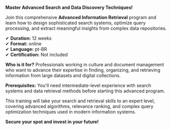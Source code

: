 **Master Advanced Search and Data Discovery Techniques!**

Join this comprehensive **Advanced Information Retrieval** program and learn how to design sophisticated search systems, optimize query processing, and extract meaningful insights from complex data repositories.

✔ **Duration:** 12 weeks  
✔ **Format:** online  
✔ **Language:** pt-BR  
✔ **Certification:** Not included

**Who is it for?** Professionals working in culture and document management who want to advance their expertise in finding, organizing, and retrieving information from large datasets and digital collections.

**Prerequisites:**
You'll need intermediate-level experience with search systems and data retrieval methods before starting this advanced program.

This training will take your search and retrieval skills to an expert level, covering advanced algorithms, relevance ranking, and complex query optimization techniques used in modern information systems.

**Secure your spot and invest in your future!**